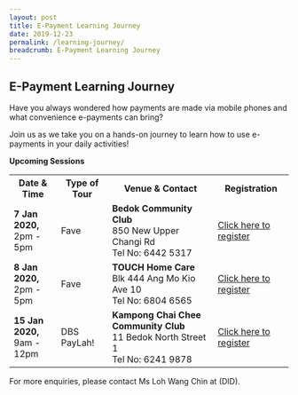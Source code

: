 ```yaml
---
layout: post
title: E-Payment Learning Journey
date: 2019-12-23
permalink: /learning-journey/
breadcrumb: E-Payment Learning Journey
---
```


## E-Payment Learning Journey <br>

Have you always wondered how payments are made via mobile phones and what convenience e-payments can bring?<br>

Join us as we take you on a hands-on journey to learn how to use e-payments in your daily activities!

**Upcoming Sessions**
<br>

<table>
  <tr><th><b>Date & Time</b></th>
  <th><b>Type of Tour</b></th>
  <th><b>Venue & Contact</b></th>
  <th><b>Registration</b></th></tr>

<tr>  
<td><b>7 Jan 2020,</b> <br>2pm - 5pm</td>
<td>Fave</td> 
<td><b>Bedok Community Club</b> <br>850 New Upper Changi Rd <br>Tel No: 6442 5317</td> 
<td><a href="https://www.google.com" target="_blank">Click here to register</a></td> 
</tr>

<tr>  
<td><b>8 Jan 2020,</b> <br>2pm - 5pm</td>
<td>Fave</td> 
<td><b>TOUCH Home Care</b> <br>Blk 444 Ang Mo Kio Ave 10 <br> Tel No: 6804 6565</td>
<td><a href="https://www.google.com" target="_blank">Click here to register</a></td>
</tr>

<tr>  
<td><b>15 Jan 2020,</b> <br>9am - 12pm</td>
<td>DBS PayLah!</td> 
<td><b>Kampong Chai Chee Community Club</b> <br>11 Bedok North Street 1 <br> Tel No: 6241 9878</td>
<td><a href="https://www.google.com" target="_blank">Click here to register</a></td>
</tr>

</table>


For more enquiries, please contact Ms Loh Wang Chin at (DID).
